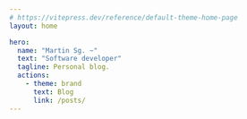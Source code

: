 ```yaml
---
# https://vitepress.dev/reference/default-theme-home-page
layout: home

hero:
  name: "Martin Sg. ~"
  text: "Software developer"
  tagline: Personal blog.
  actions:
    - theme: brand
      text: Blog
      link: /posts/
---
```

